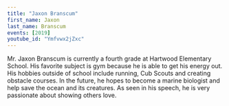 ```yaml
---
title: "Jaxon Branscum"
first_name: Jaxon
last_name: Branscum
events: [2019]
youtube_id: "Ymfvwx2jZxc"
---
```


Mr. Jaxon Branscum is currently a fourth grade at Hartwood Elementary School. His favorite subject is gym because he is able to get his energy out. His hobbies outside of school include running, Cub Scouts and creating obstacle courses. In the future, he hopes to become a marine biologist and help save the ocean and its creatures. As seen in his speech, he is very passionate about showing others love.
